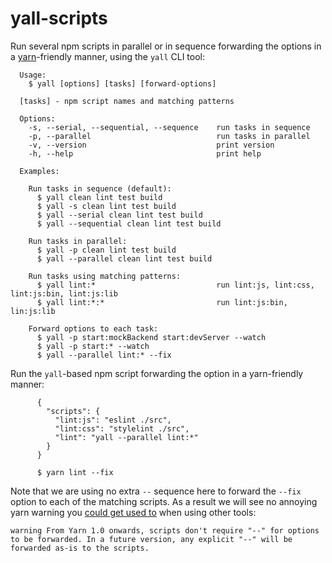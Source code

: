 # yall-scripts

Run several npm scripts in parallel or in sequence forwarding the options in a [yarn](https://yarnpkg.com/)-friendly manner, using the `yall` CLI tool:

```
  Usage:
    $ yall [options] [tasks] [forward-options]

  [tasks] - npm script names and matching patterns

  Options:
    -s, --serial, --sequential, --sequence    run tasks in sequence
    -p, --parallel                            run tasks in parallel
    -v, --version                             print version
    -h, --help                                print help

  Examples:

    Run tasks in sequence (default):
      $ yall clean lint test build
      $ yall -s clean lint test build
      $ yall --serial clean lint test build
      $ yall --sequential clean lint test build

    Run tasks in parallel:
      $ yall -p clean lint test build
      $ yall --parallel clean lint test build

    Run tasks using matching patterns:
      $ yall lint:*                           run lint:js, lint:css, lint:js:bin, lint:js:lib
      $ yall lint:*:*                         run lint:js:bin, lin:js:lib

    Forward options to each task:
      $ yall -p start:mockBackend start:devServer --watch
      $ yall -p start:* --watch
      $ yall --parallel lint:* --fix
```

Run the `yall`-based npm script forwarding the option in a yarn-friendly manner:
```
      {
        "scripts": {
          "lint:js": "eslint ./src",
          "lint:css": "stylelint ./src",
          "lint": "yall --parallel lint:*"
        }
      }

      $ yarn lint --fix
```

Note that we are using no extra `--` sequence here to forward the `--fix` option to each of the matching scripts. As a result we will see no annoying yarn warning you [could get used to](https://github.com/mysticatea/npm-run-all/issues/130) when using other tools:
```
warning From Yarn 1.0 onwards, scripts don't require "--" for options to be forwarded. In a future version, any explicit "--" will be forwarded as-is to the scripts.
```

